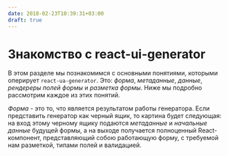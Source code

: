 ```yaml
---
date: 2018-02-23T10:39:31+03:00
draft: true
---
```


# Знакомство с react-ui-generator

В этом разделе мы познакомимся с основными понятиями, которыми оперирует `react-ua-generator`.
Это: _форма_, _метаданные_, _данные_, _рендереры полей формы_ и _разметка формы_.
Ниже мы подробно рассмотрим каждое из этих понятий.

*Форма* - это то, что является результатом работы генератора. Если представить генератор как черный ящик, то картина будет следующая: на вход этому черному ящику подаются _метаданные_ и _начальные данные_ будущей формы, а на выходе получается полноценный React-компонент, представляющий собою работающую форму, с требуемой нам разметкой, типами полей и валидацией.
